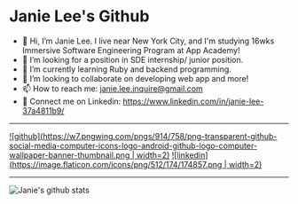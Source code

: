 # Janie Lee's Github
* 👋 Hi, I’m Janie Lee. I live near New York City, and I'm studying 16wks Immersive Software Engineering Program at App Academy! 
* 👀 I’m looking for a position in SDE internship/ junior position.
* 🌱 I’m currently learning Ruby and backend programming.
* 💞️ I’m looking to collaborate on developing web app and more!
* 📫 How to reach me: janie.lee.inquire@gmail.com
* 💼 Connect me on Linkedin: https://www.linkedin.com/in/janie-lee-37a4811b9/

---
[![github](https://w7.pngwing.com/pngs/914/758/png-transparent-github-social-media-computer-icons-logo-android-github-logo-computer-wallpaper-banner-thumbnail.png | width=2)][1]
[![linkedin](https://image.flaticon.com/icons/png/512/174/174857.png | width=2)][2]

[1]: https://github.com/janie-lee-developer
[2]: https://www.linkedin.com/in/janie-lee-37a4811b9/

---

![Janie's github stats](https://github-readme-stats.vercel.app/api?username=janie-lee-developer)




